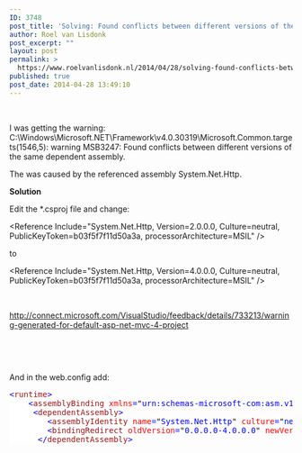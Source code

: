 ```yaml
---
ID: 3748
post_title: 'Solving: Found conflicts between different versions of the same dependent assembly.'
author: Roel van Lisdonk
post_excerpt: ""
layout: post
permalink: >
  https://www.roelvanlisdonk.nl/2014/04/28/solving-found-conflicts-between-different-versions-of-the-same-dependent-assembly/
published: true
post_date: 2014-04-28 13:49:10
---
```

<p>&#160;</p>  <p>I was getting the warning: C:\Windows\Microsoft.NET\Framework\v4.0.30319\Microsoft.Common.targets(1546,5): warning MSB3247: Found conflicts between different versions of the same dependent assembly.</p>  <p>The was caused by the referenced assembly System.Net.Http. </p>  <p><strong>Solution</strong></p>  <p>Edit the *.csproj file and change: </p>  <p>&lt;Reference Include=&quot;System.Net.Http, Version=2.0.0.0, Culture=neutral, PublicKeyToken=b03f5f7f11d50a3a, processorArchitecture=MSIL&quot; /&gt;</p>  <p>to</p>  <p>&lt;Reference Include=&quot;System.Net.Http, Version=4.0.0.0, Culture=neutral, PublicKeyToken=b03f5f7f11d50a3a, processorArchitecture=MSIL&quot; /&gt;</p>  <p>&#160;</p>  <p><a title="http://connect.microsoft.com/VisualStudio/feedback/details/733213/warning-generated-for-default-asp-net-mvc-4-project" href="http://connect.microsoft.com/VisualStudio/feedback/details/733213/warning-generated-for-default-asp-net-mvc-4-project">http://connect.microsoft.com/VisualStudio/feedback/details/733213/warning-generated-for-default-asp-net-mvc-4-project</a></p>  <p>&#160;</p>  <p>&#160;</p>  <p>And in the web.config add:</p>  <pre class="code"><span style="background: white; color: blue">&lt;</span><span style="background: white; color: #a31515">runtime</span><span style="background: white; color: blue">&gt;
    &lt;</span><span style="background: white; color: #a31515">assemblyBinding </span><span style="background: white; color: red">xmlns</span><span style="background: white; color: blue">=</span><span style="background: white; color: black">&quot;</span><span style="background: white; color: blue">urn:schemas-microsoft-com:asm.v1</span><span style="background: white; color: black">&quot;</span><span style="background: white; color: blue">&gt;
     </span><span style="background: white; color: blue">&lt;</span><span style="background: white; color: #a31515">dependentAssembly</span><span style="background: white; color: blue">&gt;
        &lt;</span><span style="background: white; color: #a31515">assemblyIdentity </span><span style="background: white; color: red">name</span><span style="background: white; color: blue">=</span><span style="background: white; color: black">&quot;</span><span style="background: white; color: blue">System.Net.Http</span><span style="background: white; color: black">&quot; </span><span style="background: white; color: red">culture</span><span style="background: white; color: blue">=</span><span style="background: white; color: black">&quot;</span><span style="background: white; color: blue">neutral</span><span style="background: white; color: black">&quot; </span><span style="background: white; color: red">publicKeyToken</span><span style="background: white; color: blue">=</span><span style="background: white; color: black">&quot;</span><span style="background: white; color: blue">b03f5f7f11d50a3a</span><span style="background: white; color: black">&quot; </span><span style="background: white; color: blue">/&gt;
        &lt;</span><span style="background: white; color: #a31515">bindingRedirect </span><span style="background: white; color: red">oldVersion</span><span style="background: white; color: blue">=</span><span style="background: white; color: black">&quot;</span><span style="background: white; color: blue">0.0.0.0-4.0.0.0</span><span style="background: white; color: black">&quot; </span><span style="background: white; color: red">newVersion</span><span style="background: white; color: blue">=</span><span style="background: white; color: black">&quot;</span><span style="background: white; color: blue">4.0.0.0</span><span style="background: white; color: black">&quot; </span><span style="background: white; color: blue">/&gt;
      &lt;/</span><span style="background: white; color: #a31515">dependentAssembly</span><span style="background: white; color: blue">&gt;</span></pre>